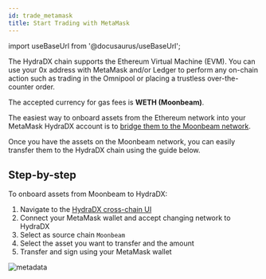 ```yaml
---
id: trade_metamask
title: Start Trading with MetaMask
---
```


import useBaseUrl from '@docusaurus/useBaseUrl';

The HydraDX chain supports the Ethereum Virtual Machine (EVM). You can use your 0x address with MetaMask and/or Ledger to perform any on-chain action such as trading in the Omnipool or placing a trustless over-the-counter order.

The accepted currency for gas fees is **WETH (Moonbeam)**.

The easiest way to onboard assets from the Ethereum network into your MetaMask HydraDX account is to [bridge them to the Moonbeam network](https://www.carrier.so/).

Once you have the assets on the Moonbeam network, you can easily transfer them to the HydraDX chain using the guide below.

## Step-by-step
To onboard assets from Moonbeam to HydraDX:

1. Navigate to the [HydraDX cross-chain UI](https://app.hydradx.io/cross-chain)
2. Connect your MetaMask wallet and accept changing network to HydraDX
3. Select as source chain `Moonbeam`
4. Select the asset you want to transfer and the amount
5. Transfer and sign using your MetaMask wallet

<div style={{textAlign: 'center'}}>
  <img alt="metadata" src={useBaseUrl('/trade_metamask/xcm.jpg')} />
</div>
